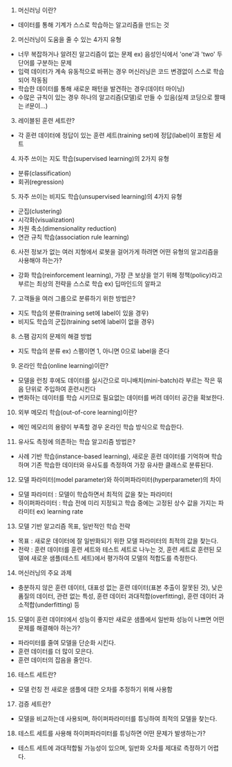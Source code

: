 1. 머신러닝 이란?
 - 데이터를 통해 기계가 스스로 학습하는 알고리즘을 만드는 것


2. 머신러닝이 도움을 줄 수 있는 4가지 유형 
 - 너무 복잡하거나 알려진 알고리즘이 없는 문제 ex) 음성인식에서 'one'과 'two' 두 단어를 구분하는 문제
 - 입력 데이터가 계속 유동적으로 바뀌는 경우 머신러닝은 코드 변경없이 스스로 학습되어 작동됨
 - 학습한 데이터를 통해 새로운 패턴을 발견하는 경우(데이터 마이닝) 
 - 수많은 규칙이 있는 경우 하나의 알고리즘(모델)로 만들 수 있음(실제 코딩으로 짤때는 if문이...)


3. 레이블된 훈련 세트란?
 - 각 훈련 데이터에 정답이 있는 훈련 세트(training set)에 정답(label)이 포함된 세트 


4. 자주 쓰이는 지도 학습(supervised learning)의 2가지 유형
 - 분류(classification)
 - 회귀(regression)


5. 자주 쓰이는 비지도 학습(unsupervised learning)의 4가지 유형
 - 군집(clustering)
 - 시각화(visualization)
 - 차원 축소(dimensionality reduction)
 - 연관 규칙 학습(association rule learning)


6. 사전 정보가 없는 여러 지형에서 로봇을 걸어가게 하려면 어떤 유형의 알고리즘을 사용해야 하는가?
 - 강화 학습(reinforcement learning), 가장 큰 보상을 얻기 위해 정책(policy)라고 부르는 최상의 전략을 스스로 학습 ex) 딥마인드의 알파고


7. 고객들을 여러 그룹으로 분류하기 위한 방법은?
 - 지도 학습의 분류(training set에 label이 있을 경우)
 - 비지도 학습의 군집(training set에 label이 없을 경우)


8. 스팸 감지의 문제의 해결 방법
 - 지도 학습의 분류 ex) 스팸이면 1, 아니면 0으로 label을 준다


9. 온라인 학습(online learning)이란?
 - 모델을 런칭 후에도 데이터를 실시간으로 미니배치(mini-batch)라 부르는 작은 묶음 단위로 주입하여 훈련시킨다
 - 변화하는 데이터를 학습 시키므로 필요없는 데이터를 버려 데이터 공간을 확보한다.


10. 외부 메모리 학습(out-of-core learning)이란?
 - 메인 메모리의 용량이 부족할 경우 온라인 학습 방식으로 학습한다.


11. 유사도 측정에 의존하는 학습 알고리즘 방법은?
 - 사례 기반 학습(instance-based learning), 새로운 훈련 데이터를 기억하며 학습하며 기존 학습한 데이터와 유사도를 측정하여 가장 유사한 클래스로 분류된다.


12. 모델 파라미터(model parameter)와 하이퍼파라미터(hyperparameter)의 차이
 - 모델 파라미터 : 모델이 학습하면서 최적의 값을 찾는 파라미터
 - 하이퍼파라미터 : 학습 전에 미리 지정되고 학습 중에는 고정된 상수 값을 가지는 파라미터 ex) learning rate


13. 모델 기반 알고리즘 목표, 일반적인 학습 전략
 - 목표 : 새로운 데이터에 잘 일반화되기 위한 모델 파라미터의 최적의 값을 찾는다.
 - 전략 : 훈련 데이터를 훈련 세트와 테스트 세트로 나누는 것, 훈련 세트로 훈련된 모델에 새로운 샘플(테스트 세트)에서 평가하여 모델의 적합도를 측정한다. 


14. 머신러닝의 주요 과제
 - 충분하지 않은 훈련 데이터, 대표성 없는 훈련 데이터(표본 추출이 잘못된 것), 낮은 품질의 데이터, 관련 없는 특성, 훈련 데이터 과대적합(overfitting), 훈련 데이터 과소적합(underfitting) 등


15. 모델이 훈련 데이터에서 성능이 좋지만 새로운 샘플에서 일반화 성능이 나쁘면 어떤 문제를 해결해야 하는가?
 - 파라미터를 줄여 모델을 단순화 시킨다.
 - 훈련 데이터를 더 많이 모은다.
 - 훈련 데이터의 잡음을 줄인다.


16. 테스트 세트란?
 - 모델 런칭 전 새로운 샘플에 대한 오차를 추정하기 위해 사용함


17. 검증 세트란?
 - 모델을 비교하는데 사용되며, 하이퍼파라미터를 튜닝하여 최적의 모델을 찾는다.


18. 테스트 세트를 사용해 하이퍼파라미터를 튜닝하면 어떤 문제가 발생하는가?
 - 테스트 세트에 과대적합될 가능성이 있으며, 일반화 오차를 제대로 측정하기 어렵다.
